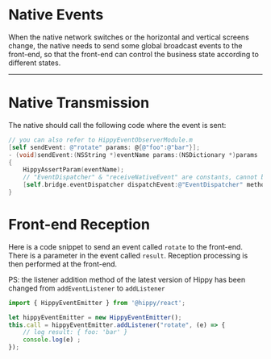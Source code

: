 # Native Events

When the native network switches or the horizontal and vertical screens change, the native needs to send some global broadcast events to the front-end, so that the front-end can control the business state according to different states.

---

# Native Transmission

The native should call the following code where the event is sent:

```objectivec
// you can also refer to HippyEventObserverModule.m
[self sendEvent: @"rotate" params: @{@"foo":@"bar"}];
- (void)sendEvent:(NSString *)eventName params:(NSDictionary *)params
{
    HippyAssertParam(eventName);
    // "EventDispatcher" & "receiveNativeEvent" are constants, cannot be changed
    [self.bridge.eventDispatcher dispatchEvent:@"EventDispatcher" methodName:@"receiveNativeEvent" args:@{@"eventName": eventName, @"extra": params ? : @{}}];
}
```

# Front-end Reception

Here is a code snippet to send an event called `rotate` to the front-end. There is a parameter in the event called `result`. Reception processing is then performed at the front-end.

PS: the listener addition method of the latest version of Hippy has been changed from `addEventListener` to `addListener`

```jsx
import { HippyEventEmitter } from '@hippy/react';

let hippyEventEmitter = new HippyEventEmitter();
this.call = hippyEventEmitter.addListener("rotate", (e) => {
    // log result: { foo: 'bar' }
    console.log(e) ;
});
```

